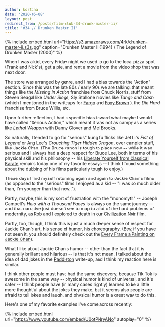 ```yaml
---
author: kortina
date: '2020-05-08'
layout: post
redirect_from: /posts/film-club-34-drunk-master-ii/
title: '#34 // Drunken Master II'
---
```


{% include embed.html url="https://s3.amazonaws.com/4rk/drunken-master-ii.s3s.jpg" caption="Drunken Master II (1994) / The Legend of Drunken Master (2000)" %}

When I was a kid, every Friday night we used to go to the local pizza spot (Frank and Nick's), get a pie, and rent a movie from the video shop that was next door.

The store was arranged by genre, and I had a bias towards the "Action" section. Since this was the late 80s / early 90s we are talking, that meant things like the _Missing in Action_ franchise from Chuck Norris, stuff from Steven Seagal like _Under Siege_, Sly Stallone movies like _Tango and Cash_ (which I mentioned in the writeups for
[Fargo](/posts/film-club-14-fargo/)
and
[Foxy Brown](https://oaklandfilmclub.com/posts/film-club-24-foxy-brown/)
), the _Die Hard_ franchise from Bruce Willis, etc.

Upon further reflection, I had a specific bias toward what maybe I would have called "Serious Action," which meant it was not as campy as a series like _Lethal Weapon_ with Danny Glover and Mel Brooks.

So naturally, I tended to go for "serious" kung fu flicks like Jet Li's _Fist of Legend_ or Ang Lee's _Crouching Tiger Hidden Dragon_, over campier stuff, like Jackie Chan. (The Bruce canon is tough to place now -- while it was serious and I always had a deep respect for Bruce Lee, both in terms of his physical skill and his philosophy -- his [Liberate Yourself from Classical Karate](https://blackbeltmag.com/liberate-yourself-from-classical-karate) remains today one of my favorite essays -- I think I found something about the dubbing of his films particularly tough to enjoy.)

These days I find myself returning again and again to Jackie Chan's films (as opposed to the "serious" films I enjoyed as a kid -- "I was so much older than, I'm younger than that now..").

Partly, maybe, this is my sort of frustration with the "monomyth" -- Joseph Campell's _Hero with a Thousand Faces_ is always on the same journey -- and that narrative just doesn't see to map to a lot of the hard problems of modernity,
as Rob and I explored to death in our [Civilization Noir](https://kortina.nyc/civilization-noir-film/) film.

Partly, too, though, I think this is just a much deeper sense of respect for Jackie Chan's art, his sense of humor, his choreography. (Btw, if you have not seen it, you should definitely check out the [Every Frame a Painting on Jackie Chan](https://www.youtube.com/watch?v=Z1PCtIaM_GQ)).

What I like about Jackie Chan's humor -- other than the fact that it is generally brilliant and hilarious -- is that
it's not mean. I talked about the idea of dad jokes in the [Paddleton](https://oaklandfilmclub.com/posts/film-club-16-paddleton/) write-up, and I think my reaction here is similar.

I think other people must have had the same discovery, because Tik Tok is awesome in the same way -- physical humor is kind of universal, and it's safer -- I think people have (in many cases rightly) learned to be a little more thoughtful about the jokes they make, but it seems also people are afraid to tell jokes and laugh, and physical humor is a great way to do this.

Here's one of my favorite examples I've come across recently:

{% include embed.html url="https://www.youtube.com/embed/U0otPNryANo" autoplay="0" %}